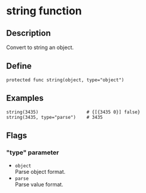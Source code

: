 # string function

## Description
Convert to string an object.

## Define
```
protected func string(object, type="object")
```

## Examples

```
string(3435)                  # {[{3435 0}] false}
string(3435, type="parse")    # 3435
```

## Flags

### "type" parameter
+ ``object`` <br>
  Parse object format.
+ ``parse`` <br>
  Parse value format.
